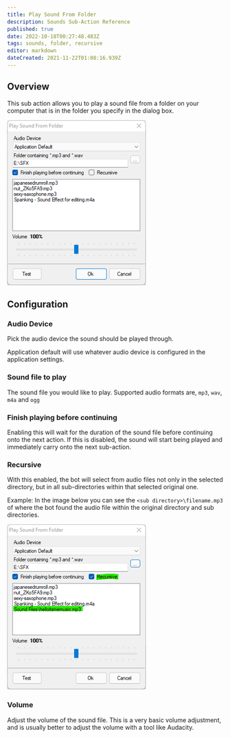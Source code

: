 ```yaml
---
title: Play Sound From Folder
description: Sounds Sub-Action Reference
published: true
date: 2022-10-18T00:27:48.483Z
tags: sounds, folder, recursive
editor: markdown
dateCreated: 2021-11-22T01:08:16.939Z
---
```


## Overview
This sub action allows you to play a sound file from a folder on your computer that is in the folder you specify in the dialog box. 

![sound_from_folder.png](/sound_from_folder.png)

## Configuration
### Audio Device
Pick the audio device the sound should be played through.

Application default will use whatever audio device is configured in the application settings.

### Sound file to play
The sound file you would like to play.  Supported audio formats are, `mp3`, `wav`, `m4a` and `ogg`

### Finish playing before continuing
Enabling this will wait for the duration of the sound file before continuing onto the next action.  If this is disabled, the sound will start being played and immediately carry onto the next sub-action.

### Recursive
With this enabled, the bot will select from audio files not only in the selected directory, but in all sub-directories within that selected original one.  

Example: In the image below you can see the `<sub directory>\filename.mp3` of where the bot found the audio file within the original directory and sub directories.

![recursive.png](/recursive.png)

### Volume
Adjust the volume of the sound file.  This is a very basic volume adjustment, and is usually better to adjust the volume with a tool like Audacity.
